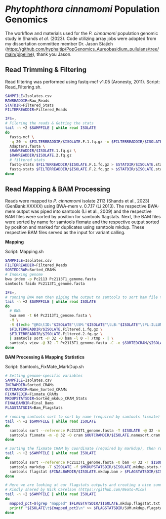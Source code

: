 # _Phytophthora cinnamomi_ Population Genomics

The workflow and materials used for the _P. cinnamomi_ population genomic study in Shands _et al._ (2023). Code utilizing array jobs were adopted from my dissertation committee member Dr. Jason Stajich (https://github.com/hyphaltip/PopGenomics_Aureobasidium_pullulans/tree/main/pipeline), thank you Jason. 

## Read Trimming & Filtering

Read filtering was performed using fastq-mcf v1.05 (Aronesty, 2011). Script: Read_Filtering.sh. 

``` bash
SAMPFILE=Isolates.csv
RAWREADDIR=Raw_Reads
STATDIR=Filtered_Stats
FILTERREADDIR=Filtered_Reads

IFS=,
# Filering the reads & Getting the stats
tail -n +2 $SAMPFILE | while read ISOLATE
do
  fastq-mcf \
  -q 20 -o $FILTERREADDIR/$ISOLATE.F.1.fq.gz -o $FILTERREADDIR/$ISOLATE.F.2.fq.gz \
  Adapters.fasta \
  $RAWREADDIR/$ISOLATE.1.fq.gz \
  $RAWREADDIR/$ISOLATE.2.fq.gz
  # filtered stats
  fastq-stats $FILTERREADDIR/$ISOLATE.F.1.fq.gz > $STATDIR/$ISOLATE.stats.1.txt
  fastq-stats $FILTERREADDIR/$ISOLATE.F.2.fq.gz > $STATDIR/$ISOLATE.stats.2.txt
done
```

## Read Mapping & BAM Processing

Reads were mapped to _P. cinnamomi_ isolate 2113 (Shands et al., 2023) (GenBank:XXXXX) using BWA-mem v. 0.7.17 (Li 2013). The respective BWA-mem output was piped into samtools (Li et al., 2009) and the respective BAM files were sorted by position for samtools flagstats. Next, the BAM files were sorted by name for samtools fixmate and the respective output sorted by position and marked for duplicates using samtools mkdup. These respective BAM files served as the input for variant calling. 

**Mapping**

Script: Mapping.sh

``` bash
SAMPFILE=Isolates.csv
FILTERREADDIR=Filtered_Reads
SORTEDCRAM=Sorted_CRAMs
# Indexing genome
bwa index -p Pc2113 Pc2113T1_genome.fasta
samtools faidx Pc2113T1_genome.fasta

IFS=,
# running BWA mem then piping the output to samtools to sort bam file then convert that to a cram file
tail -n +2 $SAMPFILE | while read ISOLATE
do
  # BWA
  bwa mem -t 64 Pc2113T1_genome.fasta \
  -M \
  -R $(echo "@RG\tID:"$ISOLATE"\tSM:"$ISOLATE"\tLB:"$ISOLATE"\tPL:ILLUMINA") \
  $FILTERREADDIR/$ISOLATE.Filtered.1.fq.gz \
  $FILTERREADDIR/$ISOLATE.Filtered.2.fq.gz \
  | samtools sort -@ 32 -O bam -l 0 -T /tmp - | \
  samtools view -@ 32 -T Pc2113T1_genome.fasta -C -o $SORTEDCRAM/$ISOLATE.sort.cram -
done
```

**BAM Processing & Mapping Statistics**

Script: Samtools_FixMate_MarkDup.sh

``` bash
# Setting genome-specific variables
SAMPFILE=Isolates.csv
INCRAMDIR=Sorted_CRAMs
OUTCRAMDIR=Name_Sorted_CRAMs
FIXMATEDIR=Fixmate_CRAMs
MKDUPSTATSDIR=Sorted_mkdup_CRAM_Stats
FINALBAMDIR=Final_Bams
FLAGSTATSDIR=Bam_Flagstats

# running samtools sort to sort by name (required by samtools fixmate) and then running samtools fixmate
tail -n +2 $SAMPFILE | while read ISOLATE
do
  samtools sort --reference Pc2113T1_genome.fasta -T $ISOLATE -@ 32 -n $INCRAMDIR/$ISOLATE.sort.cram -o $OUTCRAMDIR/$ISOLATE.namesort.cram
  samtools fixmate -m -@ 32 -O cram $OUTCRAMDIR/$ISOLATE.namesort.cram $FIXMATEDIR/$ISOLATE.namesort.fixmate.cram
done

# Sorting the fixmate CRAM by coordinate (required by markdup), then running samtools markdup, then generating flagstats
tail -n +2 $SAMPFILE | while read ISOLATE
do
  samtools sort --reference Pc2113T1_genome.fasta -O bam -@ 32 -T $ISOLATE $FIXMATEDIR/$ISOLATE.namesort.fixmate.cram | \
  samtools markdup -T $ISOLATE -f $MKDUPSTATSDIR/$ISOLATE.mkdup.stats.txt - $FINALBAMDIR/$ISOLATE.mkdup.bam
  samtools flagstat $FINALBAMDIR/$ISOLATE.mkdup.bam > $FLAGSTATSDIR/$ISOLATE.mkdup.flagstat.txt
done

# Here we are looking at our flagstats outputs and creating a nice summary file with all samples and the % Mapped
# Kindly shared by Nick Carelson (https://github.com/Neato-Nick)
tail -n +2 $SAMPFILE | while read ISOLATE
do
  mapped_pct=$(grep "mapped" $FLAGSTATSDIR/$ISOLATE.mkdup.flagstat.txt | awk -F "[(|%]" '{print $2}' | head -n 1)
  printf "$ISOLATE\t${mapped_pct}\n" >> $FLAGSTATSDIR/SUM.mkdup.flagstat.txt
done
```

